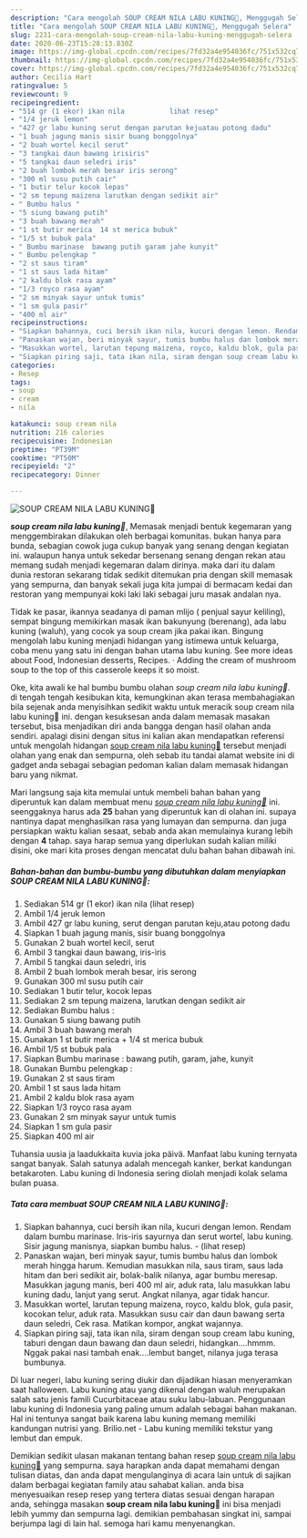 ```yaml
---
description: "Cara mengolah SOUP CREAM NILA LABU KUNING💝, Menggugah Selera"
title: "Cara mengolah SOUP CREAM NILA LABU KUNING💝, Menggugah Selera"
slug: 2231-cara-mengolah-soup-cream-nila-labu-kuning-menggugah-selera
date: 2020-06-23T15:28:13.830Z
image: https://img-global.cpcdn.com/recipes/7fd32a4e954036fc/751x532cq70/soup-cream-nila-labu-kuning💝-foto-resep-utama.jpg
thumbnail: https://img-global.cpcdn.com/recipes/7fd32a4e954036fc/751x532cq70/soup-cream-nila-labu-kuning💝-foto-resep-utama.jpg
cover: https://img-global.cpcdn.com/recipes/7fd32a4e954036fc/751x532cq70/soup-cream-nila-labu-kuning💝-foto-resep-utama.jpg
author: Cecilia Hart
ratingvalue: 5
reviewcount: 9
recipeingredient:
- "514 gr (1 ekor) ikan nila           lihat resep"
- "1/4 jeruk lemon"
- "427 gr labu kuning serut dengan parutan kejuatau potong dadu"
- "1 buah jagung manis sisir buang bonggolnya"
- "2 buah wortel kecil serut"
- "3 tangkai daun bawang irisiris"
- "5 tangkai daun seledri iris"
- "2 buah lombok merah besar iris serong"
- "300 ml susu putih cair"
- "1 butir telur kocok lepas"
- "2 sm tepung maizena larutkan dengan sedikit air"
- " Bumbu halus "
- "5 siung bawang putih"
- "3 buah bawang merah"
- "1 st butir merica  14 st merica bubuk"
- "1/5 st bubuk pala"
- " Bumbu marinase  bawang putih garam jahe kunyit"
- " Bumbu pelengkap "
- "2 st saus tiram"
- "1 st saus lada hitam"
- "2 kaldu blok rasa ayam"
- "1/3 royco rasa ayam"
- "2 sm minyak sayur untuk tumis"
- "1 sm gula pasir"
- "400 ml air"
recipeinstructions:
- "Siapkan bahannya, cuci bersih ikan nila, kucuri dengan lemon. Rendam dalam bumbu marinase. Iris-iris sayurnya dan serut wortel, labu kuning. Sisir jagung manisnya, siapkan bumbu halus.           (lihat resep)"
- "Panaskan wajan, beri minyak sayur, tumis bumbu halus dan lombok merah hingga harum. Kemudian masukkan nila, saus tiram, saus lada hitam dan beri sedikit air, bolak-balik nilanya, agar bumbu meresap. Masukkan jagung manis, beri 400 ml air, aduk rata, lalu masukkan labu kuning dadu, lanjut yang serut. Angkat nilanya, agar tidak hancur."
- "Masukkan wortel, larutan tepung maizena, royco, kaldu blok, gula pasir, kocokan telur, aduk rata. Masukkan susu cair dan daun bawang serta daun seledri, Cek rasa. Matikan kompor, angkat wajannya."
- "Siapkan piring saji, tata ikan nila, siram dengan soup cream labu kuning, taburi dengan daun bawang dan daun seledri, hidangkan....hmmm. Nggak pakai nasi tambah enak....lembut banget, nilanya juga terasa bumbunya."
categories:
- Resep
tags:
- soup
- cream
- nila

katakunci: soup cream nila 
nutrition: 216 calories
recipecuisine: Indonesian
preptime: "PT39M"
cooktime: "PT50M"
recipeyield: "2"
recipecategory: Dinner

---
```



![SOUP CREAM NILA LABU KUNING💝](https://img-global.cpcdn.com/recipes/7fd32a4e954036fc/751x532cq70/soup-cream-nila-labu-kuning💝-foto-resep-utama.jpg)

<b><i>soup cream nila labu kuning💝</i></b>, Memasak menjadi bentuk kegemaran yang menggembirakan dilakukan oleh berbagai komunitas. bukan hanya para bunda, sebagian cowok juga cukup banyak yang senang dengan kegiatan ini. walaupun hanya untuk sekedar bersenang senang dengan rekan atau memang sudah menjadi kegemaran dalam dirinya. maka dari itu dalam dunia restoran sekarang tidak sedikit ditemukan pria dengan skill memasak yang sempurna, dan banyak sekali juga kita jumpai di bermacam kedai dan restoran yang mempunyai koki laki laki sebagai juru masak andalan nya.

Tidak ke pasar, ikannya seadanya di paman mlijo ( penjual sayur keliling), sempat bingung memikirkan masak ikan bakunyung (berenang), ada labu kuning (waluh), yang cocok ya soup cream jika pakai ikan. Bingung mengolah labu kuning menjadi hidangan yang istimewa untuk keluarga, coba menu yang satu ini dengan bahan utama labu kuning. See more ideas about Food, Indonesian desserts, Recipes. · Adding the cream of mushroom soup to the top of this casserole keeps it so moist.

Oke, kita awali ke hal bumbu bumbu olahan <i>soup cream nila labu kuning💝</i>. di tengah tengah kesibukan kita, kemungkinan akan terasa membahagiakan bila sejenak anda menyisihkan sedikit waktu untuk meracik soup cream nila labu kuning💝 ini. dengan kesuksesan anda dalam memasak masakan tersebut, bisa menjadikan diri anda bangga dengan hasil olahan anda sendiri. apalagi disini dengan situs ini kalian akan mendapatkan referensi untuk mengolah hidangan <u>soup cream nila labu kuning💝</u> tersebut menjadi olahan yang enak dan sempurna, oleh sebab itu tandai alamat website ini di gadget anda sebagai sebagian pedoman kalian dalam memasak hidangan baru yang nikmat.


Mari langsung saja kita memulai untuk membeli bahan bahan yang diperuntuk kan dalam membuat menu <u><i>soup cream nila labu kuning💝</i></u> ini. seenggaknya harus ada <b>25</b> bahan yang diperuntuk kan di olahan ini. supaya nantinya dapat menghasilkan rasa yang lumayan dan sempurna. dan juga persiapkan waktu kalian sesaat, sebab anda akan memulainya kurang lebih dengan <b>4</b> tahap. saya harap semua yang diperlukan sudah kalian miliki disini, oke mari kita proses dengan mencatat dulu bahan bahan dibawah ini.

<!--inarticleads1-->

##### Bahan-bahan dan bumbu-bumbu yang dibutuhkan dalam menyiapkan SOUP CREAM NILA LABU KUNING💝:

1. Sediakan 514 gr (1 ekor) ikan nila           (lihat resep)
1. Ambil 1/4 jeruk lemon
1. Ambil 427 gr labu kuning, serut dengan parutan keju,atau potong dadu
1. Siapkan 1 buah jagung manis, sisir buang bonggolnya
1. Gunakan 2 buah wortel kecil, serut
1. Ambil 3 tangkai daun bawang, iris-iris
1. Ambil 5 tangkai daun seledri, iris
1. Ambil 2 buah lombok merah besar, iris serong
1. Gunakan 300 ml susu putih cair
1. Sediakan 1 butir telur, kocok lepas
1. Sediakan 2 sm tepung maizena, larutkan dengan sedikit air
1. Sediakan  Bumbu halus :
1. Gunakan 5 siung bawang putih
1. Ambil 3 buah bawang merah
1. Gunakan 1 st butir merica + 1/4 st merica bubuk
1. Ambil 1/5 st bubuk pala
1. Siapkan  Bumbu marinase : bawang putih, garam, jahe, kunyit
1. Gunakan  Bumbu pelengkap :
1. Gunakan 2 st saus tiram
1. Ambil 1 st saus lada hitam
1. Ambil 2 kaldu blok rasa ayam
1. Siapkan 1/3 royco rasa ayam
1. Gunakan 2 sm minyak sayur untuk tumis
1. Siapkan 1 sm gula pasir
1. Siapkan 400 ml air


Tuhansia uusia ja laadukkaita kuvia joka päivä. Manfaat labu kuning ternyata sangat banyak. Salah satunya adalah mencegah kanker, berkat kandungan betakaroten. Labu kuning di Indonesia sering diolah menjadi kolak selama bulan puasa. 

<!--inarticleads2-->

##### Tata cara membuat SOUP CREAM NILA LABU KUNING💝:

1. Siapkan bahannya, cuci bersih ikan nila, kucuri dengan lemon. Rendam dalam bumbu marinase. Iris-iris sayurnya dan serut wortel, labu kuning. Sisir jagung manisnya, siapkan bumbu halus. -           (lihat resep)
1. Panaskan wajan, beri minyak sayur, tumis bumbu halus dan lombok merah hingga harum. Kemudian masukkan nila, saus tiram, saus lada hitam dan beri sedikit air, bolak-balik nilanya, agar bumbu meresap. Masukkan jagung manis, beri 400 ml air, aduk rata, lalu masukkan labu kuning dadu, lanjut yang serut. Angkat nilanya, agar tidak hancur.
1. Masukkan wortel, larutan tepung maizena, royco, kaldu blok, gula pasir, kocokan telur, aduk rata. Masukkan susu cair dan daun bawang serta daun seledri, Cek rasa. Matikan kompor, angkat wajannya.
1. Siapkan piring saji, tata ikan nila, siram dengan soup cream labu kuning, taburi dengan daun bawang dan daun seledri, hidangkan....hmmm. Nggak pakai nasi tambah enak....lembut banget, nilanya juga terasa bumbunya.


Di luar negeri, labu kuning sering diukir dan dijadikan hiasan menyeramkan saat halloween. Labu kuning atau yang dikenal dengan waluh merupakan salah satu jenis famili Cucurbitaceae atau suku labu-labuan. Penggunaan labu kuning di Indonesia yang paling umum adalah sebagai bahan makanan. Hal ini tentunya sangat baik karena labu kuning memang memiliki kandungan nutrisi yang. Brilio.net - Labu kuning memiliki tekstur yang lembut dan empuk. 

Demikian sedikit ulasan makanan tentang bahan resep <u>soup cream nila labu kuning💝</u> yang sempurna. saya harapkan anda dapat memahami dengan tulisan diatas, dan anda dapat mengulanginya di acara lain untuk di sajikan dalam berbagai kegiatan family atau sahabat kalian. anda bisa menyesuaikan resep resep yang tertera diatas sesuai dengan harapan anda, sehingga masakan <b>soup cream nila labu kuning💝</b> ini bisa menjadi lebih yummy dan sempurna lagi. demikian pembahasan singkat ini, sampai berjumpa lagi di lain hal. semoga hari kamu menyenangkan.
